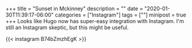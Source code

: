 +++
title = "Sunset in Mckinney"
description = ""
date = "2020-01-30T11:39:17-06:00"
categories = ["Instagram"]
tags = [""]
minipost = true
+++
Looks like Hugo now has super-easy integration with Instagram. I'm still an Instagram skeptic, but this might be useful.

{{< instagram B74bZmzhEgK >}}